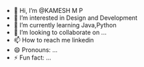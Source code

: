 - 👋 Hi, I’m @KAMESH M P
- 👀 I’m interested in Design and Development
- 🌱 I’m currently learning Java,Python
- 💞️ I’m looking to collaborate on ...
- 📫 How to reach me linkedin
- 😄 Pronouns: ...
- ⚡ Fun fact: ...

<!---
KAMESH0809/KAMESH0809 is a ✨ special ✨ repository because its `README.md` (this file) appears on your GitHub profile.
You can click the Preview link to take a look at your changes.
--->
